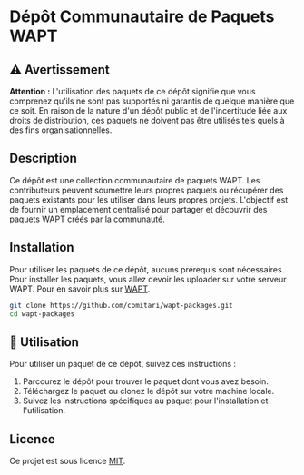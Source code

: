 # Dépôt Communautaire de Paquets WAPT

## :warning: Avertissement

**Attention :** L'utilisation des paquets de ce dépôt signifie que vous comprenez qu'ils ne sont pas supportés ni garantis de quelque manière que ce soit. En raison de la nature d'un dépôt public et de l'incertitude liée aux droits de distribution, ces paquets ne doivent pas être utilisés tels quels à des fins organisationnelles.


## Description

Ce dépôt est une collection communautaire de paquets WAPT. Les contributeurs peuvent soumettre leurs propres paquets ou récupérer des paquets existants pour les utiliser dans leurs propres projets. L'objectif est de fournir un emplacement centralisé pour partager et découvrir des paquets WAPT créés par la communauté.

## Installation

Pour utiliser les paquets de ce dépôt, aucuns prérequis sont nécessaires. 
Pour installer les paquets, vous allez devoir les uploader sur votre serveur WAPT.
Pour en savoir plus sur [WAPT](https://www.tranquil.it/wapt/).


```bash
git clone https://github.com/comitari/wapt-packages.git
cd wapt-packages
```

## :mag_right: Utilisation

Pour utiliser un paquet de ce dépôt, suivez ces instructions :

1. Parcourez le dépôt pour trouver le paquet dont vous avez besoin.
2. Téléchargez le paquet ou clonez le dépôt sur votre machine locale.
3. Suivez les instructions spécifiques au paquet pour l'installation et l'utilisation.


## Licence

Ce projet est sous licence [MIT](https://opensource.org/licenses/MIT).

